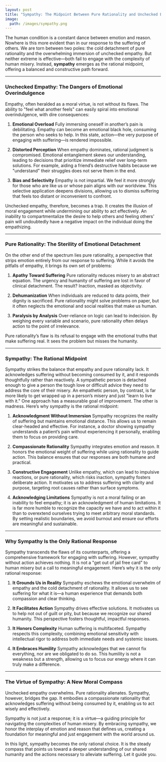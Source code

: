```yaml
---
layout: post
title: "Sympathy: The Midpoint Between Pure Rationality and Unchecked Empathy"
image:
  path: /images/sympathy.png
---
```


The human condition is a constant dance between emotion and reason. Nowhere is this more evident than in our response to the suffering of others. We are torn between two poles: the cold detachment of pure rationality and the overwhelming immersion of unchecked empathy. But neither extreme is effective—both fail to engage with the complexity of human misery. Instead, **sympathy** emerges as the rational midpoint, offering a balanced and constructive path forward.

---

### **Unchecked Empathy: The Dangers of Emotional Overindulgence**

Empathy, often heralded as a moral virtue, is not without its flaws. The ability to "feel what another feels" can easily spiral into emotional overindulgence, with dire consequences:

1. **Emotional Overload** Fully immersing oneself in another’s pain is debilitating. Empathy can become an emotional black hole, consuming the person who seeks to help. In this state, action—the very purpose of engaging with suffering—is rendered impossible.

2. **Distorted Perception**
   When empathy dominates, rational judgment is compromised. Emotional entanglement skews our understanding, leading to decisions that prioritize immediate relief over long-term solutions. For example, aiding a friend’s destructive habits because we "understand" their struggles does not serve them in the end.

3. **Bias and Selectivity**
   Empathy is not impartial. We feel it more strongly for those who are like us or whose pain aligns with our worldview. This selective application deepens divisions, allowing us to dismiss suffering that feels too distant or inconvenient to confront.

Unchecked empathy, therefore, becomes a trap. It creates the illusion of moral engagement while undermining our ability to act effectively. An inability to compartmentalize the desire to help others and feeling others' pain will undoubtedly have a negative impact on the individual doing the empathizing.

---

### **Pure Rationality: The Sterility of Emotional Detachment**

On the other end of the spectrum lies pure rationality, a perspective that strips emotion entirely from our response to suffering. While it avoids the pitfalls of empathy, it brings its own set of problems:

1. **Apathy Toward Suffering**
   Pure rationality reduces misery to an abstract equation. The urgency and humanity of suffering are lost in favor of clinical detachment. The result? Inaction, masked as objectivity.

2. **Dehumanization**
   When individuals are reduced to data points, their dignity is sacrificed. Pure rationality might solve problems on paper, but it often neglects the emotional and social realities that make us human.

3. **Paralysis by Analysis**
   Over-reliance on logic can lead to indecision. By weighing every variable and scenario, pure rationality often delays action to the point of irrelevance.

Pure rationality’s flaw is its refusal to engage with the emotional truths that make suffering real. It sees the problem but misses the humanity.

---

### **Sympathy: The Rational Midpoint**

Sympathy strikes the balance that empathy and pure rationality lack. It acknowledges suffering without becoming consumed by it, and it responds thoughtfully rather than reactively. A sympathetic person is detached enough to give a person the tough love or difficult advice they need to address the core of their misery. An empathetic person, by contrast, is far more likely to get wrapped up in a person’s misery and just "learn to live with it." One approach has a measurable goal of improvement. The other is madness. Here’s why sympathy is the rational midpoint:

1. **Acknowledgment Without Immersion**
   Sympathy recognizes the reality of suffering but maintains emotional distance. This allows us to remain clear-headed and effective. For instance, a doctor showing sympathy understands a patient’s pain without experiencing it personally, enabling them to focus on providing care.

2. **Compassionate Rationality**
   Sympathy integrates emotion and reason. It honors the emotional weight of suffering while using rationality to guide action. This balance ensures that our responses are both humane and practical.

3. **Constructive Engagement**
   Unlike empathy, which can lead to impulsive reactions, or pure rationality, which risks inaction, sympathy fosters deliberate action. It motivates us to address suffering with clarity and purpose, targeting root causes rather than surface symptoms.

4. **Acknowledging Limitations** Sympathy is not a moral failing or an inability to feel empathy; it is an acknowledgment of human limitations. It is far more humble to recognize the capacity we have and to act within it than to overextend ourselves trying to meet arbitrary moral standards. By setting realistic boundaries, we avoid burnout and ensure our efforts are meaningful and sustainable.

---

### **Why Sympathy Is the Only Rational Response**

Sympathy transcends the flaws of its counterparts, offering a comprehensive framework for engaging with suffering. However, sympathy without action achieves nothing. It is not a "get out of jail free card" to human misery but a call to meaningful engagement. Here’s why it is the only rational response:

1. **It Grounds Us in Reality** Sympathy eschews the emotional overwhelm of empathy and the cold detachment of rationality. It allows us to see suffering for what it is—a human experience that demands both compassion and clear thinking.

2. **It Facilitates Action**
   Sympathy drives effective solutions. It motivates us to help not out of guilt or pity, but because we recognize our shared humanity. This perspective fosters thoughtful, impactful responses.

3. **It Honors Complexity**
   Human suffering is multifaceted. Sympathy respects this complexity, combining emotional sensitivity with intellectual rigor to address both immediate needs and systemic issues.

4. **It Embraces Humility**
   Sympathy acknowledges that we cannot fix everything, nor are we obligated to do so. This humility is not a weakness but a strength, allowing us to focus our energy where it can truly make a difference.

---

### **The Virtue of Sympathy: A New Moral Compass**

Unchecked empathy overwhelms. Pure rationality alienates. Sympathy, however, bridges the gap. It embodies a compassionate rationality that acknowledges suffering without being consumed by it, enabling us to act wisely and effectively.

Sympathy is not just a response; it is a virtue—a guiding principle for navigating the complexities of human misery. By embracing sympathy, we honor the interplay of emotion and reason that defines us, creating a foundation for meaningful and just engagement with the world around us.

In this light, sympathy becomes the only rational choice. It is the steady compass that points us toward a deeper understanding of our shared humanity and the actions necessary to alleviate suffering. Let it guide you.

